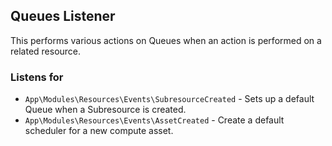 ## Queues Listener

This performs various actions on Queues when an action is performed on a related resource.

### Listens for

* `App\Modules\Resources\Events\SubresourceCreated` - Sets up a default Queue when a Subresource is created.
* `App\Modules\Resources\Events\AssetCreated` - Create a default scheduler for a new compute asset.
